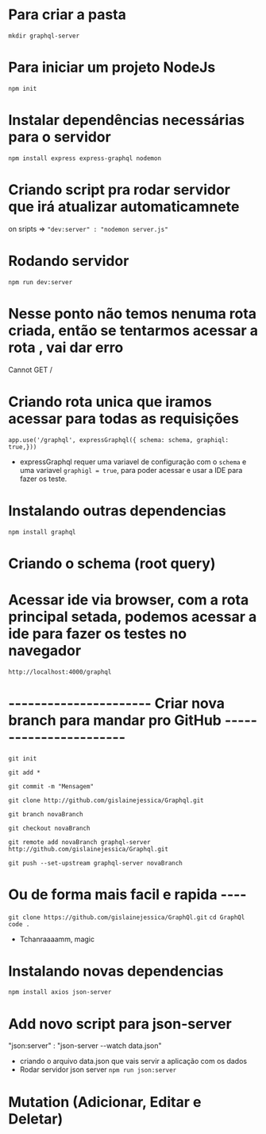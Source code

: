 # Para criar a pasta

`mkdir graphql-server`

# Para iniciar um projeto NodeJs

`npm init`

# Instalar dependências necessárias para o servidor

`npm install express express-graphql nodemon`

# Criando script pra rodar servidor que irá atualizar automaticamnete

on sripts => `"dev:server" : "nodemon server.js"`

# Rodando servidor

`npm run dev:server`

# Nesse ponto não temos nenuma rota criada, então se tentarmos acessar a rota , vai dar erro

Cannot GET /

# Criando rota unica que iramos acessar para todas as requisições

`app.use('/graphql', expressGraphql({ schema: schema, graphiql: true,}))`

- expressGraphql requer uma variavel de configuração com o `schema` e uma variavel `graphigl = true`, para poder acessar e usar a IDE para fazer os teste.

# Instalando outras dependencias

`npm install graphql`

# Criando o schema (root query)

# Acessar ide via browser, com a rota principal setada, podemos acessar a ide para fazer os testes no navegador

`http://localhost:4000/graphql`

# ---------------------- Criar nova branch para mandar pro GitHub -----------------------

`git init`

`git add *`

`git commit -m "Mensagem"`

`git clone http://github.com/gislainejessica/Graphql.git`

`git branch novaBranch`

`git checkout novaBranch`

`git remote add novaBranch graphql-server http://github.com/gislainejessica/Graphql.git`

`git push --set-upstream graphql-server novaBranch`

# Ou de forma mais facil e rapida ----

`git clone https://github.com/gislainejessica/GraphQl.git` `cd GraphQl` `code .`

- Tchanraaaamm, magic

# Instalando novas dependencias

`npm install axios json-server`

# Add novo script para json-server

"json:server" : "json-server --watch data.json"

- criando o arquivo data.json que vais servir a aplicação com os dados
- Rodar servidor json server `npm run json:server`

# Mutation (Adicionar, Editar e Deletar)
